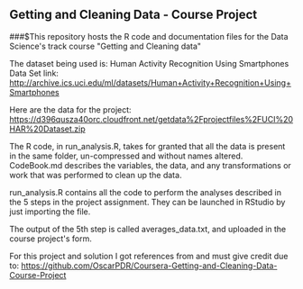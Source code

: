 ## Getting and Cleaning Data - Course Project
###$This repository hosts the R code and documentation files for the Data Science's track course "Getting and Cleaning data"


The dataset being used is: Human Activity Recognition Using Smartphones Data Set 
link: http://archive.ics.uci.edu/ml/datasets/Human+Activity+Recognition+Using+Smartphones

Here are the data for the project: 
https://d396qusza40orc.cloudfront.net/getdata%2Fprojectfiles%2FUCI%20HAR%20Dataset.zip 

The R code, in run_analysis.R, takes for granted that all the data is present in the same folder, un-compressed and without names altered.   
CodeBook.md describes the variables, the data, and any transformations or work that was performed to clean up the data.

run_analysis.R contains all the code to perform the analyses described in the 5 steps in the project assignment. They can be launched in RStudio by just importing the file.

The output of the 5th step is called averages_data.txt, and uploaded in the course project's form.


For this project and solution I got references from and must give credit due to:
https://github.com/OscarPDR/Coursera-Getting-and-Cleaning-Data-Course-Project 
